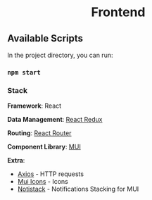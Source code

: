 <h1 align="center">
    Frontend 
</h1>


## Available Scripts

In the project directory, you can run:

### `npm start`

### Stack
**Framework**: React

**Data Management**: [React Redux](https://react-redux.js.org/introduction/getting-started) 

**Routing**: [React Router](https://reactrouter.com/docs/en/v6/getting-started/tutorial)

**Component Library**: [MUI](https://mui.com/getting-started/installation/)

**Extra**:
- [Axios](https://axios-http.com/docs/intro) - HTTP requests
- [Mui Icons](https://mui.com/components/icons/) - Icons
- [Notistack](https://github.com/iamhosseindhv/notistack) - Notifications Stacking for MUI

